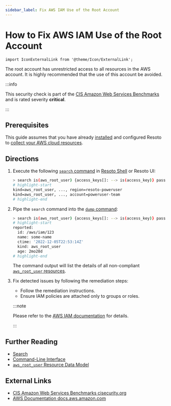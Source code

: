 ```yaml
---
sidebar_label: Fix AWS IAM Use of the Root Account
---
```


# How to Fix AWS IAM Use of the Root Account

```mdx-code-block
import IconExternalLink from '@theme/Icon/ExternalLink';
```

The root account has unrestricted access to all resources in the AWS account. It is highly recommended that the use of this account be avoided.

:::info

This security check is part of the [CIS Amazon Web Services Benchmarks](https://cisecurity.org/benchmark/amazon_web_services) and is rated severity **critical**.

:::

## Prerequisites

This guide assumes that you have already [installed](../../../getting-started/install-resoto/index.md) and configured Resoto to [collect your AWS cloud resources](../../../getting-started/configure-resoto/aws.md).

## Directions

1. Execute the following [`search` command](../../../reference/cli/search-commands/search.md) in [Resoto Shell](../../../reference/components/shell.md) or Resoto UI:

   ```bash
   > search is(aws_root_user) {access_keys[]: --> is(access_key)} password_last_used>{{last_access_younger_than.ago}} or access_keys[*].reported.access_key_last_used.last_used>{{last_access_younger_than.ago}}
   # highlight-start
   ​kind=aws_root_user, ..., region=resoto-poweruser
   ​kind=aws_root_user, ..., account=poweruser-team
   # highlight-end
   ```

2. Pipe the `search` command into the [`dump` command](../../../reference/cli/format-commands/dump.md):

   ```bash
   > search is(aws_root_user) {access_keys[]: --> is(access_key)} password_last_used>{{last_access_younger_than.ago}} or access_keys[*].reported.access_key_last_used.last_used>{{last_access_younger_than.ago}} | dump
   # highlight-start
   ​reported:
   ​  id: /aws/iam/123
   ​  name: some-name
   ​  ctime: '2022-12-05T22:53:14Z'
   ​  kind: aws_root_user
   ​  age: 2mo28d
   # highlight-end
   ```

   The command output will list the details of all non-compliant [`aws_root_user` resources](../../../reference/data-models/aws/index.md#aws_root_user).

3. Fix detected issues by following the remediation steps:

   - Follow the remediation instructions.
   - Ensure IAM policies are attached only to groups or roles.

   :::note

   Please refer to the [AWS IAM documentation](http://docs.aws.amazon.com/IAM/latest/UserGuide/best-practices.html) for details.

   :::

## Further Reading

- [Search](../../../reference/search/index.md)
- [Command-Line Interface](../../../reference/cli/index.md)
- [`aws_root_user` Resource Data Model](../../../reference/data-models/aws/index.md#aws_root_user)

## External Links

- [CIS Amazon Web Services Benchmarks <span class="badge badge--secondary">cisecurity.org <IconExternalLink width="10" height="10" /></span>](https://cisecurity.org/benchmark/amazon_web_services)
- [AWS Documentation <span class="badge badge--secondary">docs.aws.amazon.com <IconExternalLink width="10" height="10" /></span>](http://docs.aws.amazon.com/IAM/latest/UserGuide/best-practices.html)
